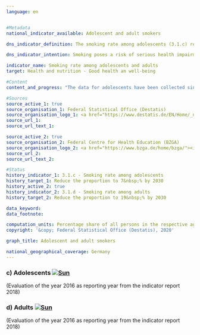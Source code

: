 ```yaml
---                   
language: en                   


#Metadata                   
national_indicator_available: Adolescent and adult smokers                   

dns_indicator_definition: The smoking rate among adolescents (3.1.c) reflects the share of 12 to 17-year-olds who indicate that they smoke regularly or occasionally. The smoking rate among adults (3.1.d) indicates the share of those surveyed aged 15 and above who answered the questions in the microcensus regarding smoking behaviour and who smoke regularly or occasionally.<sub> Text from the Indicator Report 2018</sub>                   

dns_indicator_intention: Smoking poses a risk of serious health impairment and premature death, and this risk is not confined to smokers themselves. Non-smokers exposed to tobacco smoke do not just suffer annoyance but can also fall ill from it. The Federal Government is pursuing the goal of reducing the percentage of adolescent smokers to under 7&nbsp;% by 2030, and that of all smokers aged 15 years and older to 19&nbsp;%.<sub> Text from the Indicator Report 2018</sub>                   

indicator_name: Smoking rate among adolescents and adults                   
target: Health and nutrition - Good health an well-being                   

#Content                    
content_and_progress: "The data for adolescents have been collected since 1973 (since 1993 also in the new Länder) by the Federal Centre for Health Education through telephone interviews within the scope of surveys of substance consumption conducted among adolescents and young adults. Initially, the survey took place every three to four years and has been conducted almost annually since 2001. Interim years in which no survey was conducted have been interpolated for the time series. In 2016, the random sample used comprised 7,003 adolescents and young adults. For trend analysis, the data are weighted by sex, region and age.<br><br>The data for adults are collected every four years as part of the microcensus conducted by the Federal Statistical Office. The interim years without a survey were interpolated for the presentation of the indicator time series. The microcensus is a sample survey covering 1&nbsp;% of the total population and it is the largest household survey in Germany and Europe. The responses to the questions regarding smoking habits are voluntary and were provided by 79&nbsp;% of those surveyed in 2017.<br><br>In the group of adolescents between 12 and 17 years of age, the proportion of smokers initially increased from 24&nbsp;% (1995) to 28&nbsp;% (1997 and 2001), but then declined steadily to 7&nbsp;% by 2016. In this context, there appears to be no difference in smoking behaviour between the genders. If the trend seen in recent years continues, the target value set for 2030 will be achieved in the near future.<br><br>In 2017, a total of 22&nbsp;% of the overall population above the age of 15 indicated that they smoked occasionally or regularly. This compares with a figure of 28&nbsp;% in the years from 1995 to 1999. This means that the rate for adult smokers had declined only slightly. If the trend based on the average of the last five years continues, the target for this sub-indicator will also be fulfilled.<br><br>In 2017, 19&nbsp;% of all adults aged 15 years or older considered themselves regular smokers, while 4&nbsp;% smoked occasionally (the deviation in the total is due to rounding). The rate among women (19&nbsp;%) was significantly lower than for men (26&nbsp;%). While the proportion of women decreased by 3 percentage points since 1995, the proportion of male smokers decreased by 9 percentage points. <br><br>In 2017, 96&nbsp;% of the smokers surveyed preferred cigarettes. The level of tobacco consumption is important when considering the individual threat to health. Eleven percent of regular cigarette smokers were in the category of heavy smokers (1995: 17&nbsp;%) with a consumption of more than 20 cigarettes a day, whereas 81&nbsp;% smoked 5 to 20 cigarettes a day. In this case, there were differences between the genders. Almost one in seven of male regular cigarette smokers was a heavy smoker, but only one in thirteen of the female smokers.<br><br>Smoking poses a high and at the same time avoidable risk to health. In 2015, 5.1&nbsp;% of all deaths (3.4&nbsp;% among women, 6.8&nbsp;% among men) could be attributed to typical diseases of smokers (lung, bronchial, laryngeal and tracheal cancer). In 2015, the average age of those who died of lung, bronchial, and tracheal cancers was 70.6 years, that is, seven years below the average age of all deaths (78.4 years). A reduction in the number of smokers would therefore help reduce premature mortality.<sub> Text from the Indicator Report 2018</sub>"                   

#Sources
source_active_1: true                           
source_organisation_1: Federal Statistical Office (Destatis)                           
source_organisation_logo_1: <a href="https://www.destatis.de/EN/Home/_node.html"><img src="https://g205sdgs.github.io/sdg-indicators/public/LogosEn/destatis.png" alt="Logo Federal Statistical Office (Destatis)" title="Click here to visit the homepage of the organization" /></a>                           
source_url_1:                            
source_url_text_1:                            

source_active_2: true                           
source_organisation_2: Federal Centre for Health Education (BZGA)                           
source_organisation_logo_2: <a href="https://www.bzga.de/home/bzga/"><img src="https://g205sdgs.github.io/sdg-indicators/public/LogosEn/bzga.png" alt="Logo Federal Centre for Health Education (BZGA)" title="Click here to visit the homepage of the organization" /></a>                           
source_url_2:                            
source_url_text_2:                            

#Status                   
history_indicator_1: 3.1.c - Smoking rate among adolescents                   
history_target_1: Reduce the proportion to 7&nbsp;% by 2030
history_active_2: true                   
history_indicator_2: 3.1.d - Smoking rate among adults                   
history_target_2: Reduce the proportion to 19&nbsp;% by 2030

data_keyword:                    
data_footnote:                    

computation_units: Percentage share of all persons in the respective age group                   
copyright: '&copy; Federal Statistical Office (Destatis), 2020'                   

graph_title: Adolescent and adult smokers                   

national_geographical_coverage: Germany                   
---
```

<div>                               
  <div class="my-header">                               
    <h3>c) Adolescents                               
      <a href="https://sustainabledevelopment-deutschland.github.io/en/status/"><img src="https://g205sdgs.github.io/sdg-indicators/public/Wettersymbole/Sonne.png" title="If the trend continues, the target value will be met or the difference between the target value and the current value will be less than 5&nbsp;%" alt="Sun" />                               
      </a>                               
    </h3>                               
  </div>
  <div class="my-header-note">
    <span>(Evaluation of the year 2016 as reporting year from the indicator report 2018)</span>
  </div>                               
</div>                               
<div>                               
  <div class="my-header">                               
    <h3>d) Adults                               
      <a href="https://sustainabledevelopment-deutschland.github.io/en/status/"><img src="https://g205sdgs.github.io/sdg-indicators/public/Wettersymbole/Sonne.png" title="If the trend continues, the target value will be met or the difference between the target value and the current value will be less than 5&nbsp;%" alt="Sun" />                               
      </a>                               
    </h3>                               
  </div>
  <div class="my-header-note">
    <span>(Evaluation of the year 2016 as reporting year from the indicator report 2018)</span>
  </div>                               
</div>